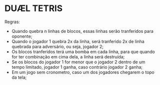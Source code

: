 # DUÆL TETRIS


Regras:
- Quando quebra n linhas de blocos, essas linhas serão tranferidos para oponente;
- Quando o jogador 1 quebra 2x da linha, será tranferido 2x de linha quebrada para adversário, ou seja, jogador 2;
- Os blocos tranferidos terá uma bomba em cada linha, para que quando for ter combinação em cima dela, a linha será destruída;
- Se os blocos do jogador 1 for menor que o jogador 2 dentro de um tempo limitado, jogador 1 ganha, caso contrário jogador 2 ganha;
- Em um jogo sem cronometro, caso um dos jogadores chegarem o topo da tela;
